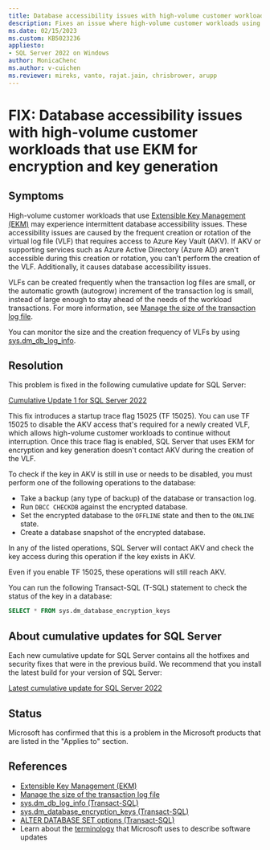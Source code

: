 ```yaml
---
title: Database accessibility issues with high-volume customer workloads
description: Fixes an issue where high-volume customer workloads using Extensible Key Management (EKM) for encryption and key generation experience database accessibility issues.
ms.date: 02/15/2023
ms.custom: KB5023236
appliesto:
- SQL Server 2022 on Windows
author: MonicaChenc
ms.author: v-cuichen
ms.reviewer: mireks, vanto, rajat.jain, chrisbrower, arupp
---
```

# FIX: Database accessibility issues with high-volume customer workloads that use EKM for encryption and key generation

## Symptoms

High-volume customer workloads that use [Extensible Key Management (EKM)](/sql/relational-databases/security/encryption/extensible-key-management-ekm) may experience intermittent database accessibility issues. These accessibility issues are caused by the frequent creation or rotation of the virtual log file (VLF) that requires access to Azure Key Vault (AKV). If AKV or supporting services such as Azure Active Directory (Azure AD) aren't accessible during this creation or rotation, you can't perform the creation of the VLF. Additionally, it causes database accessibility issues.

VLFs can be created frequently when the transaction log files are small, or the automatic growth (autogrow) increment of the transaction log is small, instead of large enough to stay ahead of the needs of the workload transactions. For more information, see [Manage the size of the transaction log file](/sql/relational-databases/logs/manage-the-size-of-the-transaction-log-file).

You can monitor the size and the creation frequency of VLFs by using [sys.dm_db_log_info](/sql/relational-databases/system-dynamic-management-views/sys-dm-db-log-info-transact-sql).

## Resolution

This problem is fixed in the following cumulative update for SQL Server:

[Cumulative Update 1 for SQL Server 2022](cumulativeupdate1.md)

This fix introduces a startup trace flag 15025 (TF 15025). You can use TF 15025 to disable the AKV access that's required for a newly created VLF, which allows high-volume customer workloads to continue without interruption. Once this trace flag is enabled, SQL Server that uses EKM for encryption and key generation doesn't contact AKV during the creation of the VLF.

To check if the key in AKV is still in use or needs to be disabled, you must perform one of the following operations to the database:

- Take a backup (any type of backup) of the database or transaction log.
- Run `DBCC CHECKDB` against the encrypted database.
- Set the encrypted database to the `OFFLINE` state and then to the `ONLINE` state.
- Create a database snapshot of the encrypted database.

In any of the listed operations, SQL Server will contact AKV and check the key access during this operation if the key exists in AKV.

Even if you enable TF 15025, these operations will still reach AKV.

You can run the following Transact-SQL (T-SQL) statement to check the status of the key in a database:

```SQL
SELECT * FROM sys.dm_database_encryption_keys
```

## About cumulative updates for SQL Server

Each new cumulative update for SQL Server contains all the hotfixes and security fixes that were in the previous build. We recommend that you install the latest build for your version of SQL Server:

[Latest cumulative update for SQL Server 2022](build-versions.md)

## Status

Microsoft has confirmed that this is a problem in the Microsoft products that are listed in the "Applies to" section.

## References

- [Extensible Key Management (EKM)](/sql/relational-databases/security/encryption/extensible-key-management-ekm)
- [Manage the size of the transaction log file](/sql/relational-databases/logs/manage-the-size-of-the-transaction-log-file)
- [sys.dm_db_log_info (Transact-SQL)](/sql/relational-databases/system-dynamic-management-views/sys-dm-db-log-info-transact-sql)
- [sys.dm_database_encryption_keys (Transact-SQL)](/sql/relational-databases/system-dynamic-management-views/sys-dm-database-encryption-keys-transact-sql)
- [ALTER DATABASE SET options (Transact-SQL)](/sql/t-sql/statements/alter-database-transact-sql-set-options)
- Learn about the [terminology](../../../windows-client/deployment/standard-terminology-software-updates.md) that Microsoft uses to describe software updates
